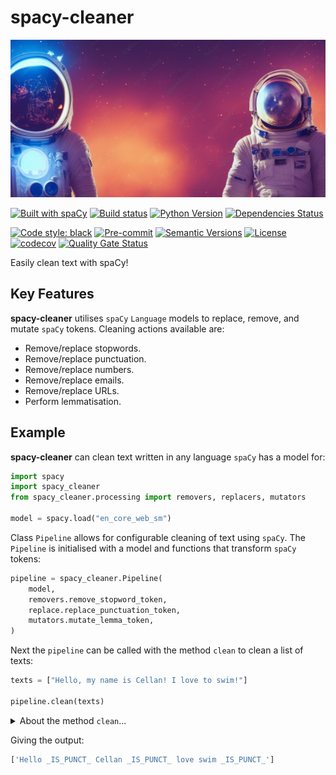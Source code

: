 # spacy-cleaner

![spacy-cleaner](assets/images/spacemen.png)

[![Built with spaCy](https://img.shields.io/badge/built%20with-spaCy-09a3d5.svg)](https://spacy.io)
[![Build status](https://github.com/Ce11an/spacy-cleaner/workflows/build/badge.svg?branch=main&event=push)](https://github.com/Ce11an/spacy-cleaner/actions?query=workflow%3Abuild)
[![Python Version](https://img.shields.io/pypi/pyversions/spacy-cleaner.svg)](https://pypi.org/project/spacy-cleaner/)
[![Dependencies Status](https://img.shields.io/badge/dependencies-up%20to%20date-brightgreen.svg)](https://github.com/Ce11an/spacy-cleaner/pulls?utf8=%E2%9C%93&q=is%3Apr%20author%3Aapp%2Fdependabot)

[![Code style: black](https://img.shields.io/badge/code%20style-black-000000.svg)](https://github.com/psf/black)
[![Pre-commit](https://img.shields.io/badge/pre--commit-enabled-brightgreen?logo=pre-commit&logoColor=white)](https://github.com/Ce11an/spacy-cleaner/blob/main/.pre-commit-config.yaml)
[![Semantic Versions](https://img.shields.io/badge/%20%20%F0%9F%93%A6%F0%9F%9A%80-semantic--versions-e10079.svg)](https://github.com/Ce11an/spacy-cleaner/releases)
[![License](https://img.shields.io/github/license/Ce11an/spacy-cleaner)](https://github.com/Ce11an/spacy-cleaner/blob/main/LICENSE)
[![codecov](https://codecov.io/gh/Ce11an/spacy-cleaner/branch/main/graph/badge.svg?token=H28KHYYFHX)](https://codecov.io/gh/Ce11an/spacy-cleaner)
[![Quality Gate Status](https://sonarcloud.io/api/project_badges/measure?project=Ce11an_spacy-cleaner&metric=alert_status)](https://sonarcloud.io/summary/new_code?id=Ce11an_spacy-cleaner)

Easily clean text with spaCy!

## Key Features

**spacy-cleaner** utilises `spaCy` `Language` models to replace, remove, and 
  mutate `spaCy` tokens. Cleaning actions available are:

* Remove/replace stopwords.
* Remove/replace punctuation.
* Remove/replace numbers.
* Remove/replace emails.
* Remove/replace URLs.
* Perform lemmatisation.

## Example

**spacy-cleaner** can clean text written in any language `spaCy` has a model 
  for:
```python
import spacy
import spacy_cleaner
from spacy_cleaner.processing import removers, replacers, mutators

model = spacy.load("en_core_web_sm")
```

Class `Pipeline` allows for configurable cleaning of text using `spaCy`. The 
  `Pipeline` is initialised with a model and functions that transform `spaCy` 
  tokens:

```python
pipeline = spacy_cleaner.Pipeline(
    model,
    removers.remove_stopword_token,
    replace.replace_punctuation_token,
    mutators.mutate_lemma_token,
)
```

Next the `pipeline` can be called with the method `clean` to clean a list of 
  texts:
```python
texts = ["Hello, my name is Cellan! I love to swim!"]

pipeline.clean(texts)
```

<details markdown="1">
<summary>About the method <code>clean</code>...</summary>

The method `clean` is a wrapper around the `spaCy` `Language` class method 
  `pipe`. Check the docs for more information:

https://spacy.io/api/language#pipe

</details>

Giving the output:
```python
['Hello _IS_PUNCT_ Cellan _IS_PUNCT_ love swim _IS_PUNCT_']
```
